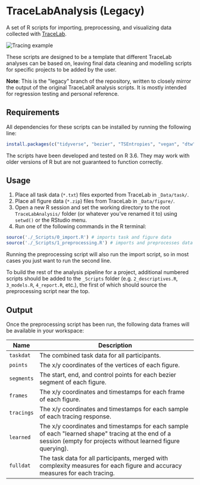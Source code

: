 # TraceLabAnalysis (Legacy)

A set of R scripts for importing, preprocessing, and visualizing data collected with [TraceLab](https://github.com/LBRF/TraceLab).


![Tracing example](trace_example.png)


These scripts are designed to be a template that different TraceLab analyses can be based on, leaving final data cleaning and modelling scripts for specific projects to be added by the user.

**Note**: This is the "legacy" branch of the repository, written to closely mirror the output of the original TraceLabR analysis scripts. It is mostly intended for regression testing and personal reference.

## Requirements

All dependencies for these scripts can be installed by running the following line:

```r
install.packages(c("tidyverse", "bezier", "TSEntropies", "vegan", "dtw"))
```

The scripts have been developed and tested on R 3.6. They may work with older versions of R but are not guaranteed to function correctly.


## Usage

1. Place all task data (`*.txt`) files exported from TraceLab in `_Data/task/`.
2. Place all figure data (`*.zip`) files from TraceLab in `_Data/figure/`.
3. Open a new R session and set the working directory to the root `TraceLabAnalysis/` folder (or whatever you've renamed it to) using `setwd()` or the RStudio menu.
4. Run one of the following commands in the R terminal:

```r
source('./_Scripts/0_import.R') # imports task and figure data
source('./_Scripts/1_preprocessing.R') # imports and preprocesses data
```

Running the preprocessing script will also run the import script, so in most cases you just want to run the second line.

To build the rest of the analysis pipeline for a project, additional numbered scripts should be added to the `_Scripts` folder (e.g. `2_descriptives.R`, `3_models.R`, `4_report.R`, etc.), the first of which should source the preprocessing script near the top.


## Output

Once the preprocessing script has been run, the following data frames will be available in your workspace:

Name | Description
--- | ---
`taskdat` | The combined task data for all participants.
`points` | The x/y coordinates of the vertices of each figure.
`segments` | The start, end, and control points for each bezier segment of each figure.
`frames` | The x/y coordinates and timestamps for each frame of each figure.
`tracings` | The x/y coordinates and timestamps for each sample of each tracing response.
`learned` | The x/y coordinates and timestamps for each sample of each "learned shape" tracing at the end of a session (empty for projects without learned figure querying).
`fulldat` | The task data for all participants, merged with complexity measures for each figure and accuracy measures for each tracing.
